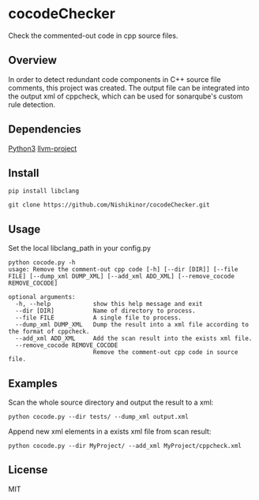 # cocodeChecker

Check the commented-out code in cpp source files.

## Overview


In order to detect redundant code components in C++ source file comments, this project was created.
The output file can be integrated into the output xml of cppcheck, which can be used for sonarqube's custom rule detection. 


## Dependencies

[Python3](https://www.python.org/)
[llvm-project](https://github.com/llvm/llvm-project/tree/main/clang/bindings/python)

## Install

```
pip install libclang
```

```
git clone https://github.com/Nishikinor/cocodeChecker.git
```

## Usage

Set the local libclang_path in your config.py 
```
python cocode.py -h
usage: Remove the comment-out cpp code [-h] [--dir [DIR]] [--file FILE] [--dump_xml DUMP_XML] [--add_xml ADD_XML] [--remove_cocode REMOVE_COCODE]

optional arguments:
  -h, --help            show this help message and exit
  --dir [DIR]           Name of directory to process.
  --file FILE           A single file to process.
  --dump_xml DUMP_XML   Dump the result into a xml file according to the format of cppcheck.
  --add_xml ADD_XML     Add the scan result into the exists xml file.
  --remove_cocode REMOVE_COCODE
                        Remove the comment-out cpp code in source file.
```

## Examples

Scan the whole source directory and output the result to a xml: 
```
python cocode.py --dir tests/ --dump_xml output.xml
```

Append new xml elements in a exists xml file from scan result:
```
python cocode.py --dir MyProject/ --add_xml MyProject/cppcheck.xml
```

## License

MIT
